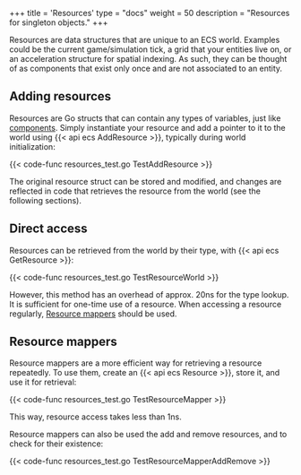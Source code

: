 +++
title = 'Resources'
type = "docs"
weight = 50
description = "Resources for singleton objects."
+++

Resources are data structures that are unique to an ECS world.
Examples could be the current game/simulation tick, a grid that your entities live on,
or an acceleration structure for spatial indexing.
As such, they can be thought of as components that exist only once and are not associated to an entity.

## Adding resources

Resources are Go structs that can contain any types of variables, just like [components](../concepts/#components).
Simply instantiate your resource and add a pointer to it to the world using {{< api ecs AddResource >}},
typically during world initialization:

{{< code-func resources_test.go TestAddResource >}}

The original resource struct can be stored and modified,
and changes are reflected in code that retrieves the resource from the world (see the following sections).

## Direct access

Resources can be retrieved from the world by their type, with {{< api ecs GetResource >}}:

{{< code-func resources_test.go TestResourceWorld >}}

However, this method has an overhead of approx. 20ns for the type lookup.
It is sufficient for one-time use of a resource.
When accessing a resource regularly, [Resource mappers](#resource-mappers) should be used.

## Resource mappers

Resource mappers are a more efficient way for retrieving a resource repeatedly.
To use them, create an {{< api ecs Resource >}}, store it, and use it for retrieval:

{{< code-func resources_test.go TestResourceMapper >}}

This way, resource access takes less than 1ns.

Resource mappers can also be used the add and remove resources, and to check for their existence:

{{< code-func resources_test.go TestResourceMapperAddRemove >}}
